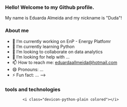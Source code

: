 ### Hello! Welcome to my Github profile.

My name is Eduarda Almeida and my nickname is "Duda"!

### About me

- 🔭 I’m currently working on EnP - Energy Platfomr
- 🌱 I’m currently learning Python 
- 👯 I’m looking to collaborate on data analytics
- 🤔 I’m looking for help with ...
- 📫 How to reach me: eduardaallmeida@hotmail.com
- 😄 Pronouns: ...
- ⚡ Fun fact: ...
-->

### tools and technologies

            <i class="devicon-python-plain colored"></i>
          
